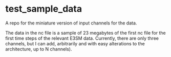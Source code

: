 # test_sample_data
A repo for the miniature version of input channels for the data. 


The data in the nc file is a sample of 23 megabytes of the first nc file for the first time steps of the relevant E3SM data. Currently, there are only three channels, but I can add, arbitrarily and with easy alterations to the architecture, up to N channels).

